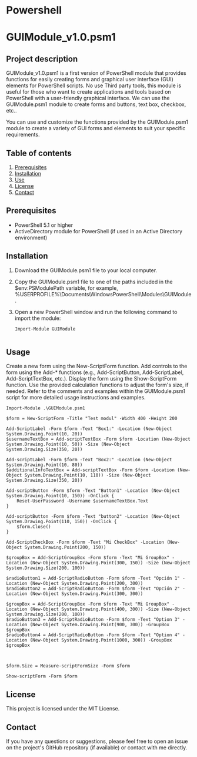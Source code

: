 
# Powershell
# GUIModule_v1.0.psm1

## Project description

GUIModule_v1.0.psm1 is a first version of PowerShell module that provides functions for easily creating forms and graphical user interface (GUI) elements for PowerShell scripts. No use Third party tools, this module is useful for those who want to create applications and tools based on PowerShell with a user-friendly graphical interface. We can use the GUIModule.psm1 module to create forms and buttons, text box, checkbox, etc..

You can use and customize the functions provided by the GUIModule.psm1 module to create a variety of GUI forms and elements to suit your specific requirements.

## Table of contents

1. [Prerequisites](#prerequsites)
2. [Installation](#installation)
3. [Use](#use)
4. [License](#license)
5. [Contact](#contact)

## Prerequisites

- PowerShell 5.1 or higher
- ActiveDirectory module for PowerShell (if used in an Active Directory environment)

## Installation

1. Download the GUIModule.psm1 file to your local computer.
2. Copy the GUIModule.psm1 file to one of the paths included in the $env:PSModulePath variable, for example, %USERPROFILE%\Documents\WindowsPowerShell\Modules\GUIModule.
3. Open a new PowerShell window and run the following command to import the module:

   ```
   Import-Module GUIModule
 
  ## Usage

Create a new form using the New-ScriptForm function.
Add controls to the form using the Add-* functions (e.g., Add-ScriptButton, Add-ScriptLabel, Add-ScriptTextBox, etc.).
Display the form using the Show-ScriptForm function.
Use the provided calculation functions to adjust the form's size, if needed.
Refer to the comments and examples within the GUIModule.psm1 script for more detailed usage instructions and examples.

```
Import-Module .\GUIModule.psm1

$form = New-ScriptForm -Title "Test modul" -Width 400 -Height 200

Add-ScriptLabel -Form $form -Text "Box1:" -Location (New-Object System.Drawing.Point(10, 20))
$usernameTextBox = Add-scriptTextBox -Form $form -Location (New-Object System.Drawing.Point(10, 50)) -Size (New-Object System.Drawing.Size(350, 20))

Add-scriptLabel -Form $form -Text "Box2:" -Location (New-Object System.Drawing.Point(10, 80))
$additionalInfoTextBox = Add-scriptTextBox -Form $form -Location (New-Object System.Drawing.Point(10, 110)) -Size (New-Object System.Drawing.Size(350, 20))

Add-scriptButton -Form $form -Text "Button1" -Location (New-Object System.Drawing.Point(10, 150)) -OnClick {
    Reset-UserPassword -Username $usernameTextBox.Text
}

Add-scriptButton -Form $form -Text "button2" -Location (New-Object System.Drawing.Point(110, 150)) -OnClick {
    $form.Close()
}

Add-ScriptCheckBox -Form $form -Text "Mi CheckBox" -Location (New-Object System.Drawing.Point(200, 150))

$groupBox = Add-ScriptGroupBox -Form $form -Text "Mi GroupBox" -Location (New-Object System.Drawing.Point(300, 150)) -Size (New-Object System.Drawing.Size(200, 100))

$radioButton1 = Add-ScriptRadioButton -Form $form -Text "Opción 1" -Location (New-Object System.Drawing.Point(200, 300))
$radioButton2 = Add-ScriptRadioButton -Form $form -Text "Opción 2" -Location (New-Object System.Drawing.Point(300, 300))

$groupBox = Add-ScriptGroupBox -Form $form -Text "Mi GroupBox" -Location (New-Object System.Drawing.Point(400, 300)) -Size (New-Object System.Drawing.Size(200, 100))
$radioButton3 = Add-ScriptRadioButton -Form $form -Text "Option 3" -Location (New-Object System.Drawing.Point(900, 300)) -GroupBox $groupBox
$radioButton4 = Add-ScriptRadioButton -Form $form -Text "Option 4" -Location (New-Object System.Drawing.Point(1000, 300)) -GroupBox $groupBox



$form.Size = Measure-scriptFormSize -Form $form

Show-scriptForm -Form $form
```

## License

This project is licensed under the MIT License.

## Contact

If you have any questions or suggestions, please feel free to open an issue on the project's GitHub repository (if available) or contact with me directly.
